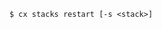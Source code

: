 <!-- usedin: [ _includes/_inlines/Toolbelt/common/stacks/stacks_usage-4-v1.md] -->

```
$ cx stacks restart [-s <stack>]
```
